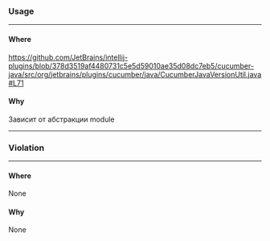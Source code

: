 ### Usage

---
#### Where

https://github.com/JetBrains/intellij-plugins/blob/378d3519af4480731c5e5d59010ae35d08dc7eb5/cucumber-java/src/org/jetbrains/plugins/cucumber/java/CucumberJavaVersionUtil.java#L71

#### Why

Зависит от aбстракции module

------------------------

### Violation

---
#### Where

None 

#### Why

None